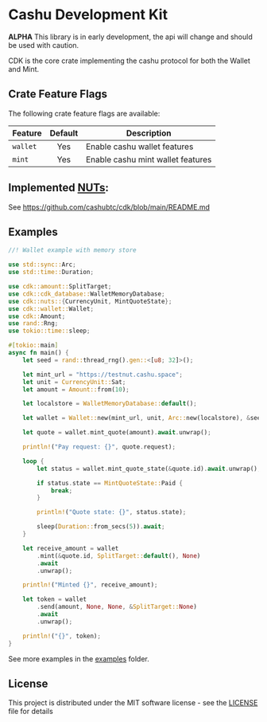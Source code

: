 
# Cashu Development Kit

**ALPHA** This library is in early development, the api will change and should be used with caution.

CDK is the core crate implementing the cashu protocol for both the Wallet and Mint.

## Crate Feature Flags

The following crate feature flags are available:

| Feature     | Default | Description                        |
|-------------|:-------:|------------------------------------|
| `wallet`    |   Yes   | Enable cashu wallet features       |
| `mint`      |   Yes   | Enable cashu mint wallet features  |

## Implemented [NUTs](https://github.com/cashubtc/nuts/):

See <https://github.com/cashubtc/cdk/blob/main/README.md>

## Examples

```rust
//! Wallet example with memory store

use std::sync::Arc;
use std::time::Duration;

use cdk::amount::SplitTarget;
use cdk::cdk_database::WalletMemoryDatabase;
use cdk::nuts::{CurrencyUnit, MintQuoteState};
use cdk::wallet::Wallet;
use cdk::Amount;
use rand::Rng;
use tokio::time::sleep;

#[tokio::main]
async fn main() {
    let seed = rand::thread_rng().gen::<[u8; 32]>();

    let mint_url = "https://testnut.cashu.space";
    let unit = CurrencyUnit::Sat;
    let amount = Amount::from(10);

    let localstore = WalletMemoryDatabase::default();

    let wallet = Wallet::new(mint_url, unit, Arc::new(localstore), &seed);

    let quote = wallet.mint_quote(amount).await.unwrap();

    println!("Pay request: {}", quote.request);

    loop {
        let status = wallet.mint_quote_state(&quote.id).await.unwrap();

        if status.state == MintQuoteState::Paid {
            break;
        }

        println!("Quote state: {}", status.state);

        sleep(Duration::from_secs(5)).await;
    }

    let receive_amount = wallet
        .mint(&quote.id, SplitTarget::default(), None)
        .await
        .unwrap();

    println!("Minted {}", receive_amount);

    let token = wallet
        .send(amount, None, None, &SplitTarget::None)
        .await
        .unwrap();

    println!("{}", token);
}

```

See more examples in the [examples](./examples) folder.


## License

This project is distributed under the MIT software license - see the [LICENSE](../../LICENSE) file for details
